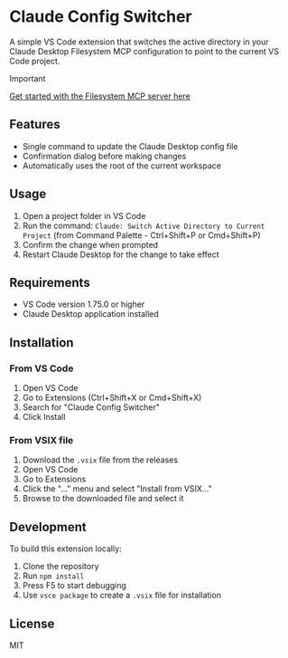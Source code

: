 # Claude Config Switcher

A simple VS Code extension that switches the active directory in your Claude Desktop Filesystem MCP configuration to point to the current VS Code project.

> [!IMPORTANT]
> [Get started with the Filesystem MCP server here](https://modelcontextprotocol.info/docs/quickstart/user/)

## Features

- Single command to update the Claude Desktop config file
- Confirmation dialog before making changes
- Automatically uses the root of the current workspace

## Usage
    
1. Open a project folder in VS Code
2. Run the command: `Claude: Switch Active Directory to Current Project` (from Command Palette - Ctrl+Shift+P or Cmd+Shift+P)
3. Confirm the change when prompted
4. Restart Claude Desktop for the change to take effect

## Requirements

- VS Code version 1.75.0 or higher
- Claude Desktop application installed

## Installation

### From VS Code

1. Open VS Code
2. Go to Extensions (Ctrl+Shift+X or Cmd+Shift+X)
3. Search for "Claude Config Switcher"
4. Click Install

### From VSIX file

1. Download the `.vsix` file from the releases
2. Open VS Code
3. Go to Extensions
4. Click the "..." menu and select "Install from VSIX..."
5. Browse to the downloaded file and select it

## Development

To build this extension locally:

1. Clone the repository
2. Run `npm install`
3. Press F5 to start debugging
4. Use `vsce package` to create a `.vsix` file for installation

## License

MIT
